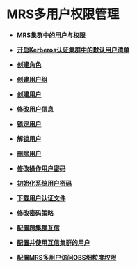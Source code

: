 # MRS多用户权限管理<a name="mrs_01_0340"></a>

-   **[MRS集群中的用户与权限](MRS集群中的用户与权限.md)**  

-   **[开启Kerberos认证集群中的默认用户清单](开启Kerberos认证集群中的默认用户清单.md)**  

-   **[创建角色](创建角色.md)**  

-   **[创建用户组](创建用户组.md)**  

-   **[创建用户](创建用户.md)**  

-   **[修改用户信息](修改用户信息.md)**  

-   **[锁定用户](锁定用户.md)**  

-   **[解锁用户](解锁用户.md)**  

-   **[删除用户](删除用户.md)**  

-   **[修改操作用户密码](修改操作用户密码.md)**  

-   **[初始化系统用户密码](初始化系统用户密码.md)**  

-   **[下载用户认证文件](下载用户认证文件.md)**  

-   **[修改密码策略](修改密码策略.md)**  

-   **[配置跨集群互信](配置跨集群互信.md)**  

-   **[配置并使用互信集群的用户](配置并使用互信集群的用户.md)**  

-   **[配置MRS多用户访问OBS细粒度权限](配置MRS多用户访问OBS细粒度权限.md)**  


